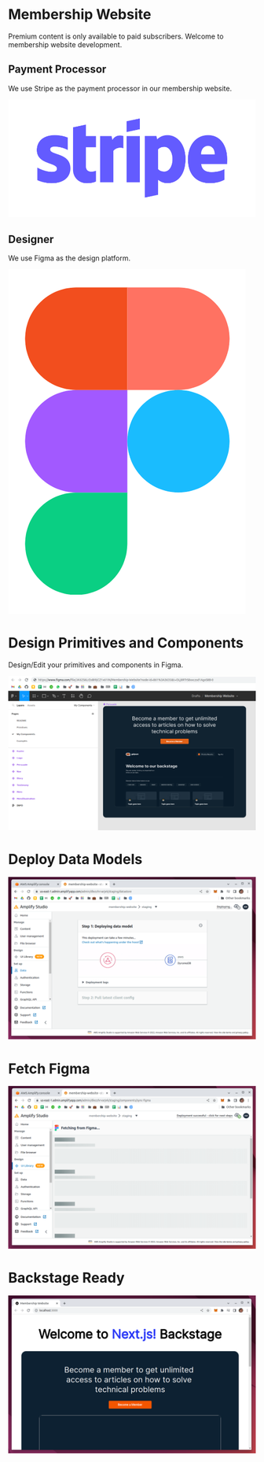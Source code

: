 # Membership Website

Premium content is only available to paid subscribers. Welcome to membership website development.

## Payment Processor

We use Stripe as the payment processor in our membership website.

![](images/stripe.svg)

## Designer

We use Figma as the design platform.

![](images/figma.png)


# Design Primitives and Components

Design/Edit your primitives and components in Figma.

![](images/components.png)

# Deploy Data Models

![](images/deploy-data.png)

# Fetch Figma

![](images/fetch-figma.png)

# Backstage Ready

![](images/backstage-1.png)